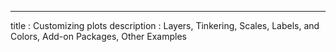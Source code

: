 ---
title       : Customizing plots
description : Layers, Tinkering, Scales, Labels, and Colors, Add-on Packages, Other Examples